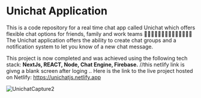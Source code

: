 # Unichat Application
This is a code repository for a real time chat app called Unichat which offers flexible chat options for friends, family and work teams 👨‍👩‍👧‍👦👩🏽‍🎓👩🏼‍🦼👩‍👧‍👦👩
The Unichat application offers the ability to create chat groups and a notification system to let you know of a new chat message.

This project is now completed and was achieved using the following tech stack: **NextJs, REACT, Node, Chat Engine, Firebase.**
//this netlify link is givng a blank screen after loging ..
Here is the link to the live project hosted on Netlify: https://unichatjs.netlify.app

![UnichatCapture2](https://user-images.githubusercontent.com/73794416/134774388-a3559b38-d1df-4f64-95bd-ea7f28fdd13b.PNG)


